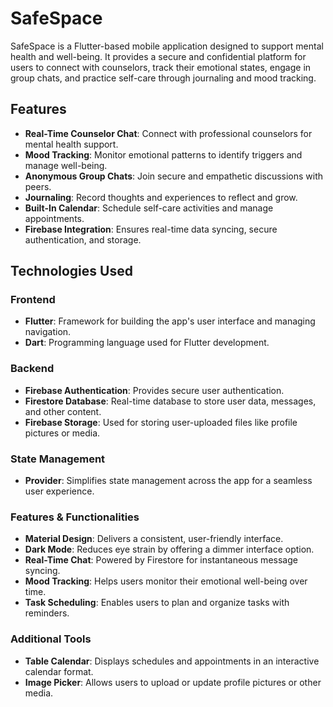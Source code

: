 # SafeSpace

SafeSpace is a Flutter-based mobile application designed to support mental health and well-being. It provides a secure and confidential platform for users to connect with counselors, track their emotional states, engage in group chats, and practice self-care through journaling and mood tracking.

## Features

- **Real-Time Counselor Chat**: Connect with professional counselors for mental health support.
- **Mood Tracking**: Monitor emotional patterns to identify triggers and manage well-being.
- **Anonymous Group Chats**: Join secure and empathetic discussions with peers.
- **Journaling**: Record thoughts and experiences to reflect and grow.
- **Built-In Calendar**: Schedule self-care activities and manage appointments.
- **Firebase Integration**: Ensures real-time data syncing, secure authentication, and storage.

## Technologies Used

### Frontend
- **Flutter**: Framework for building the app's user interface and managing navigation.
- **Dart**: Programming language used for Flutter development.

### Backend
- **Firebase Authentication**: Provides secure user authentication.
- **Firestore Database**: Real-time database to store user data, messages, and other content.
- **Firebase Storage**: Used for storing user-uploaded files like profile pictures or media.

### State Management
- **Provider**: Simplifies state management across the app for a seamless user experience.

### Features & Functionalities
- **Material Design**: Delivers a consistent, user-friendly interface.
- **Dark Mode**: Reduces eye strain by offering a dimmer interface option.
- **Real-Time Chat**: Powered by Firestore for instantaneous message syncing.
- **Mood Tracking**: Helps users monitor their emotional well-being over time.
- **Task Scheduling**: Enables users to plan and organize tasks with reminders.

### Additional Tools
- **Table Calendar**: Displays schedules and appointments in an interactive calendar format.
- **Image Picker**: Allows users to upload or update profile pictures or other media.



